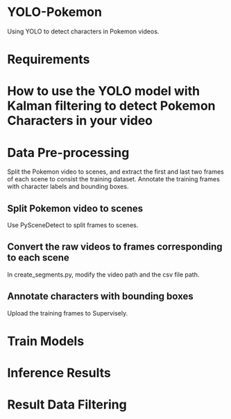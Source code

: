 # YOLO-Pokemon
Using YOLO to detect characters in Pokemon videos.

# Requirements

# How to use the YOLO model with Kalman filtering to detect Pokemon Characters in your video

# Data Pre-processing
Split the Pokemon video to scenes, and extract the first and last two frames of each scene to consist the training dataset. Annotate the training frames with character labels and bounding boxes.

## Split Pokemon video to scenes
Use PySceneDetect to split frames to scenes.

## Convert the raw videos to frames corresponding to each scene
In create_segments.py, modify the video path and the csv file path.

## Annotate characters with bounding boxes
Upload the training frames to Supervisely.

# Train Models

# Inference Results

# Result Data Filtering
